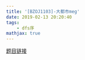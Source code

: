 ```yaml
---
title: '[BZOJ1103]-大都市meg'
date: 2019-02-13 20:20:40
tags: 
    - dfs序
mathjax: true
---
```


[题目链接](https://www.lydsy.com/JudgeOnline/problem.php?id=1103)

